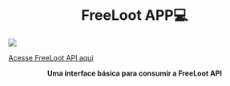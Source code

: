 <h1 align="center" style="font-weight: bold;">FreeLoot APP💻</h1>

<img src="https://cristianomendes.vercel.app/assets/freeloot-pc.png">

[Acesse FreeLoot API aqui](https://github.com/CristianoMends/FreeLoot-API)

<p align="center">
    <b>
        Uma interface básica para consumir a FreeLoot API
    </b>
</p>
